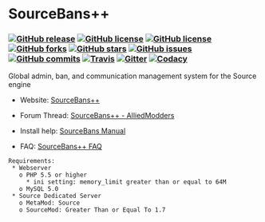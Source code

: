 ﻿SourceBans++ 
============
### [![GitHub release](https://img.shields.io/github/release/Sarabveer/SourceBans-Fork.svg?style=flat-square)](https://github.com/Sarabveer/SourceBans-Fork/releases/tag/1.5.4) [![GitHub license](https://img.shields.io/badge/license-GPLv3-blue.svg?style=flat-square)](https://raw.githubusercontent.com/Sarabveer/SourceBans-Fork/master/SOURCEMOD-LICENSE.txt) [![GitHub license](https://img.shields.io/badge/license-AGPLv3-blue.svg?style=flat-square)](https://raw.githubusercontent.com/Sarabveer/SourceBans-Fork/master/AGPLv3.txt) [![GitHub forks](https://img.shields.io/github/forks/Sarabveer/SourceBans-Fork.svg?style=flat-square)](https://github.com/Sarabveer/SourceBans-Fork/network) [![GitHub stars](https://img.shields.io/github/stars/Sarabveer/SourceBans-Fork.svg?style=flat-square)](https://github.com/Sarabveer/SourceBans-Fork/stargazers) [![GitHub issues](https://img.shields.io/github/issues/Sarabveer/SourceBans-Fork.svg?style=flat-square)](https://github.com/Sarabveer/SourceBans-Fork/issues) [![GitHub commits](https://img.shields.io/github/commits-since/Sarabveer/SourceBans-Fork/1.5.3.svg?style=flat-square)](https://github.com/Sarabveer/SourceBans-Fork/compare/1.5.3...master) [![Travis](https://img.shields.io/travis/Sarabveer/SourceBans-Fork.svg?style=flat-square)](https://travis-ci.org/Sarabveer/SourceBans-Fork) [![Gitter](https://img.shields.io/gitter/room/Sarabveer/SourceBans-Fork.svg?style=flat-square)](https://gitter.im/Sarabveer/SourceBans-Fork) [![Codacy](https://img.shields.io/codacy/a167e0b3727447cea49d441fc6dac5a9.svg?style=flat-square)](https://www.codacy.com/app/sarabveer/SourceBans-Fork)

Global admin, ban, and communication management system for the Source engine

- Website: [SourceBans++](https://sarabveer.github.io/SourceBans-Fork/)

- Forum Thread: [SourceBans++ - AlliedModders](https://forums.alliedmods.net/showthread.php?p=2303384)

- Install help: [SourceBans Manual](http://www.sourcebans.net/manual)

- FAQ: [SourceBans++ FAQ](https://sarabveer.github.io/SourceBans-Fork/faq/)

```
Requirements:
 * Webserver
   o PHP 5.5 or higher
     * ini setting: memory_limit greater than or equal to 64M
   o MySQL 5.0
 * Source Dedicated Server
   o MetaMod: Source
   o SourceMod: Greater Than or Equal To 1.7
```